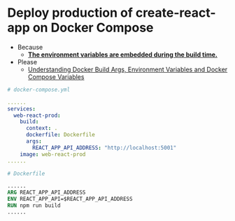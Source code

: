 # Deploy production of create-react-app on Docker Compose

- Because
    - **[The environment variables are embedded during the build time. ](https://create-react-app.dev/docs/adding-custom-environment-variables)**
- Please
    - [Understanding Docker Build Args, Environment Variables and Docker Compose Variables](https://vsupalov.com/docker-env-vars/)

``` yml
# docker-compose.yml

......
services:
  web-react-prod:
    build:
      context: .
      dockerfile: Dockerfile
      args:
        REACT_APP_API_ADDRESS: "http://localhost:5001"
    image: web-react-prod
......
```

``` Dockerfile
# Dockerfile

......
ARG REACT_APP_API_ADDRESS
ENV REACT_APP_API=$REACT_APP_API_ADDRESS
RUN npm run build
......
```